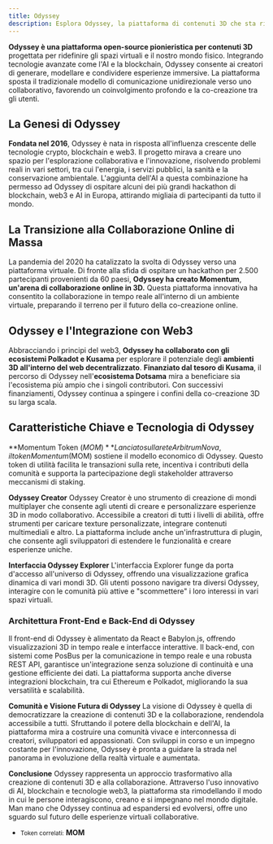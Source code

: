 ```yaml
---
title: Odyssey
description: Esplora Odyssey, la piattaforma di contenuti 3D che sta rivoluzionando la collaborazione e la creazione attraverso l'integrazione di AI e blockchain.
---
```


**Odyssey è una piattaforma open-source pionieristica per contenuti 3D** progettata per ridefinire gli spazi virtuali e il nostro mondo fisico. Integrando tecnologie avanzate come l'AI e la blockchain, Odyssey consente ai creatori di generare, modellare e condividere esperienze immersive. La piattaforma sposta il tradizionale modello di comunicazione unidirezionale verso uno collaborativo, favorendo un coinvolgimento profondo e la co-creazione tra gli utenti.

## La Genesi di Odyssey
**Fondata nel 2016**, Odyssey è nata in risposta all'influenza crescente delle tecnologie crypto, blockchain e web3. Il progetto mirava a creare uno spazio per l'esplorazione collaborativa e l'innovazione, risolvendo problemi reali in vari settori, tra cui l'energia, i servizi pubblici, la sanità e la conservazione ambientale. L'aggiunta dell'AI a questa combinazione ha permesso ad Odyssey di ospitare alcuni dei più grandi hackathon di blockchain, web3 e AI in Europa, attirando migliaia di partecipanti da tutto il mondo.

## La Transizione alla Collaborazione Online di Massa
La pandemia del 2020 ha catalizzato la svolta di Odyssey verso una piattaforma virtuale. Di fronte alla sfida di ospitare un hackathon per 2.500 partecipanti provenienti da 60 paesi, **Odyssey ha creato Momentum**, **un'arena di collaborazione online in 3D.** Questa piattaforma innovativa ha consentito la collaborazione in tempo reale all'interno di un ambiente virtuale, preparando il terreno per il futuro della co-creazione online.

## Odyssey e l'Integrazione con Web3
Abbracciando i principi del web3, **Odyssey ha collaborato con gli ecosistemi Polkadot e Kusama** per esplorare il potenziale degli **ambienti 3D all'interno del web decentralizzato**. **Finanziato dal tesoro di Kusama**, il percorso di Odyssey nell'**ecosistema Dotsama** mira a beneficiare sia l'ecosistema più ampio che i singoli contributori. Con successivi finanziamenti, Odyssey continua a spingere i confini della co-creazione 3D su larga scala.

## Caratteristiche Chiave e Tecnologia di Odyssey
**Momentum Token ($MOM)**
Lanciato sulla rete Arbitrum Nova, il token Momentum ($MOM) sostiene il modello economico di Odyssey. Questo token di utilità facilita le transazioni sulla rete, incentiva i contributi della comunità e supporta la partecipazione degli stakeholder attraverso meccanismi di staking.

**Odyssey Creator**
Odyssey Creator è uno strumento di creazione di mondi multiplayer che consente agli utenti di creare e personalizzare esperienze 3D in modo collaborativo. Accessibile a creatori di tutti i livelli di abilità, offre strumenti per caricare texture personalizzate, integrare contenuti multimediali e altro. La piattaforma include anche un'infrastruttura di plugin, che consente agli sviluppatori di estendere le funzionalità e creare esperienze uniche.

**Interfaccia Odyssey Explorer**
L'interfaccia Explorer funge da porta d'accesso all'universo di Odyssey, offrendo una visualizzazione grafica dinamica di vari mondi 3D. Gli utenti possono navigare tra diversi Odyssey, interagire con le comunità più attive e "scommettere" i loro interessi in vari spazi virtuali.

### **Architettura Front-End e Back-End di Odyssey**
Il front-end di Odyssey è alimentato da React e Babylon.js, offrendo visualizzazioni 3D in tempo reale e interfacce interattive. Il back-end, con sistemi come PosBus per la comunicazione in tempo reale e una robusta REST API, garantisce un'integrazione senza soluzione di continuità e una gestione efficiente dei dati. La piattaforma supporta anche diverse integrazioni blockchain, tra cui Ethereum e Polkadot, migliorando la sua versatilità e scalabilità.

**Comunità e Visione Futura di Odyssey**
La visione di Odyssey è quella di democratizzare la creazione di contenuti 3D e la collaborazione, rendendola accessibile a tutti. Sfruttando il potere della blockchain e dell'AI, la piattaforma mira a costruire una comunità vivace e interconnessa di creatori, sviluppatori ed appassionati. Con sviluppi in corso e un impegno costante per l'innovazione, Odyssey è pronta a guidare la strada nel panorama in evoluzione della realtà virtuale e aumentata.

**Conclusione**
Odyssey rappresenta un approccio trasformativo alla creazione di contenuti 3D e alla collaborazione. Attraverso l'uso innovativo di AI, blockchain e tecnologie web3, la piattaforma sta rimodellando il modo in cui le persone interagiscono, creano e si impegnano nel mondo digitale. Man mano che Odyssey continua ad espandersi ed evolversi, offre uno sguardo sul futuro delle esperienze virtuali collaborative.

- <small>Token correlati:</small> **MOM**